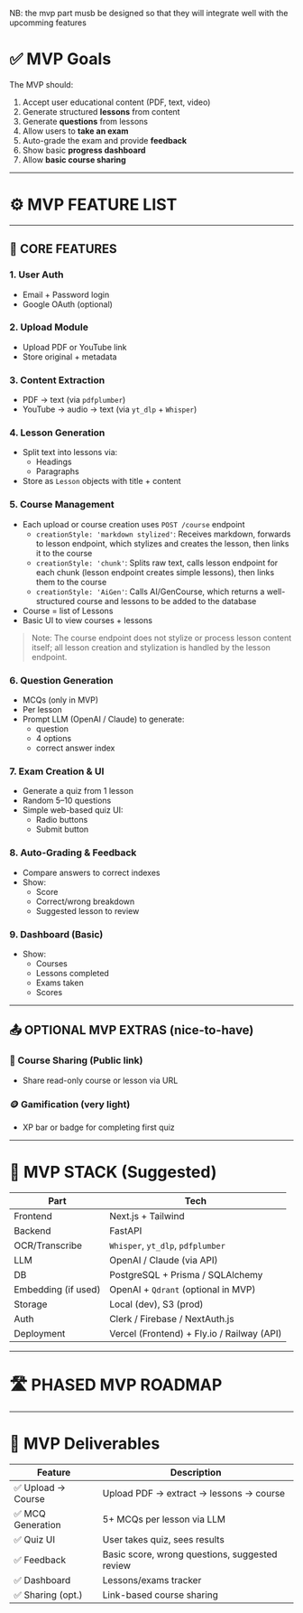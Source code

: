 NB: the mvp part musb be designed so that they will integrate well with the upcomming features

# ✅ **MVP Goals**

<!-- All MVP tasks and checklists have been moved to [TASKS.md](../planning/TASKS.md) for centralized tracking. Please refer there for up-to-date progress and task management. -->

The MVP should:

1. Accept user educational content (PDF, text, video)
2. Generate structured **lessons** from content
3. Generate **questions** from lessons
4. Allow users to **take an exam**
5. Auto-grade the exam and provide **feedback**
6. Show basic **progress dashboard**
7. Allow **basic course sharing**

---

# ⚙️ **MVP FEATURE LIST**

---

## 🧩 CORE FEATURES

### 1. **User Auth**

- Email + Password login
- Google OAuth (optional)

### 2. **Upload Module**

- Upload PDF or YouTube link
- Store original + metadata

### 3. **Content Extraction**

- PDF → text (via `pdfplumber`)
- YouTube → audio → text (via `yt_dlp` + `Whisper`)

### 4. **Lesson Generation**

- Split text into lessons via:
    - Headings
    - Paragraphs
- Store as `Lesson` objects with title + content

### 5. **Course Management**

- Each upload or course creation uses `POST /course` endpoint
    - `creationStyle: 'markdown stylized'`: Receives markdown, forwards to lesson endpoint, which stylizes and creates the lesson, then links it to the course
    - `creationStyle: 'chunk'`: Splits raw text, calls lesson endpoint for each chunk (lesson endpoint creates simple lessons), then links them to the course
    - `creationStyle: 'AiGen'`: Calls AI/GenCourse, which returns a well-structured course and lessons to be added to the database
- Course = list of Lessons
- Basic UI to view courses + lessons

> Note: The course endpoint does not stylize or process lesson content itself; all lesson creation and stylization is handled by the lesson endpoint.

### 6. **Question Generation**

- MCQs (only in MVP)
- Per lesson
- Prompt LLM (OpenAI / Claude) to generate:
    - question
    - 4 options
    - correct answer index

### 7. **Exam Creation & UI**

- Generate a quiz from 1 lesson
- Random 5–10 questions
- Simple web-based quiz UI:
    - Radio buttons
    - Submit button

### 8. **Auto-Grading & Feedback**

- Compare answers to correct indexes
- Show:
    - Score
    - Correct/wrong breakdown
    - Suggested lesson to review

### 9. **Dashboard (Basic)**

- Show:
    - Courses
    - Lessons completed
    - Exams taken
    - Scores

---

## 📤 OPTIONAL MVP EXTRAS (nice-to-have)

### 🔄 Course Sharing (Public link)

- Share read-only course or lesson via URL

### 🪙 Gamification (very light)

- XP bar or badge for completing first quiz

---

# 🧱 **MVP STACK (Suggested)**

| Part | Tech |
| --- | --- |
| Frontend | Next.js + Tailwind |
| Backend | FastAPI |
| OCR/Transcribe | `Whisper`, `yt_dlp`, `pdfplumber` |
| LLM | OpenAI / Claude (via API) |
| DB | PostgreSQL + Prisma / SQLAlchemy |
| Embedding (if used) | OpenAI + `Qdrant` (optional in MVP) |
| Storage | Local (dev), S3 (prod) |
| Auth | Clerk / Firebase / NextAuth.js |
| Deployment | Vercel (Frontend) + Fly.io / Railway (API) |

---

# 🛣️ **PHASED MVP ROADMAP**

<!-- All MVP tasks and checklists have been moved to [TASKS.md](../planning/TASKS.md) for centralized tracking. -->

---

# 📌 MVP Deliverables

| Feature | Description |
| --- | --- |
| ✅ Upload → Course | Upload PDF → extract → lessons → course |
| ✅ MCQ Generation | 5+ MCQs per lesson via LLM |
| ✅ Quiz UI | User takes quiz, sees results |
| ✅ Feedback | Basic score, wrong questions, suggested review |
| ✅ Dashboard | Lessons/exams tracker |
| ✅ Sharing (opt.) | Link-based course sharing |